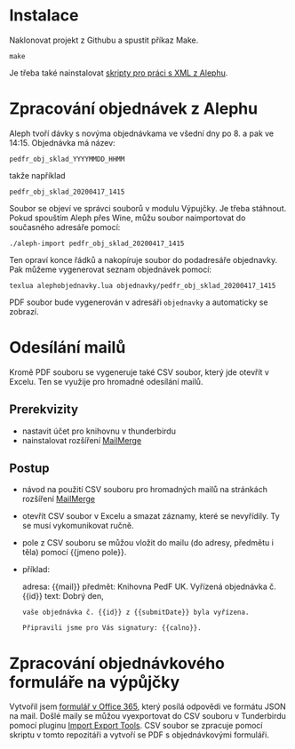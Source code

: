 # Instalace


Naklonovat projekt z Githubu a spustit příkaz Make. 

    make

Je třeba také nainstalovat [skripty pro práci s XML z
Alephu](https://github.com/michal-h21/prirustak).


# Zpracování objednávek z Alephu

Aleph tvoří dávky s novýma objednávkama ve všední dny po 8. a pak ve 14:15. Objednávka má název:

    pedfr_obj_sklad_YYYYMMDD_HHMM

takže například

    pedfr_obj_sklad_20200417_1415

Soubor se objeví ve správci souborů v modulu Výpujčky. Je třeba stáhnout. Pokud
spouštím Aleph přes Wine, můžu soubor naimportovat do současného adresáře
pomocí:

    ./aleph-import pedfr_obj_sklad_20200417_1415

Ten opraví konce řádků a nakopíruje soubor do podadresáře objednavky. Pak můžeme vygenerovat seznam objednávek pomocí:

    texlua alephobjednavky.lua objednavky/pedfr_obj_sklad_20200417_1415

PDF soubor bude vygenerován v adresáři `objednavky` a automaticky se zobrazí. 

# Odesílání mailů

Kromě PDF souboru se vygeneruje také CSV soubor, který jde otevřít v Excelu. Ten se využije pro hromadné odesílání mailů. 

## Prerekvizity

- nastavit účet pro knihovnu v thunderbirdu
- nainstalovat rozšíření [MailMerge](https://addons.thunderbird.net/en-US/thunderbird/addon/mail-merge/)

## Postup

- návod na použití CSV souboru pro hromadných mailů na stránkách rozšíření [MailMerge](https://addons.thunderbird.net/en-US/thunderbird/addon/mail-merge/)
- otevřít CSV soubor v Excelu a smazat záznamy, které se nevyřídily. Ty se musí vykomunikovat ručně.
- pole z CSV souboru se můžou vložit do mailu (do adresy, předmětu i těla) pomocí {{jmeno pole}}.
- příklad:


    adresa: {{mail}}
    předmět: Knihovna PedF UK. Vyřízená objednávka č. {{id}}
    text: Dobrý den, 
      
      vaše objednávka č. {{id}} z {{submitDate}} byla vyřízena. 

      Připravili jsme pro Vás signatury: {{calno}}.


# Zpracování objednávkového formuláře na výpůjčky

Vytvořil jsem [formulář v Office
365](https://forms.office.com/Pages/ResponsePage.aspx?id=laM1U3A3v0GxEVnvrgi_jU6f05kDVOhKt8FsX90w7ndUNjk3MlU1UkpTS0tHMFBWWFFNNTJJWUI2My4u),
který posílá odpovědi ve formátu JSON na mail. Došlé maily se můžou
vyexportovat do CSV souboru v Tunderbirdu pomocí pluginu [Import Export
Tools](https://addons.thunderbird.net/en-US/thunderbird/addon/importexporttools/). CSV soubor se zpracuje pomocí skriptu v tomto repozitáři
a vytvoří se PDF s objednávkovými formuláři.

